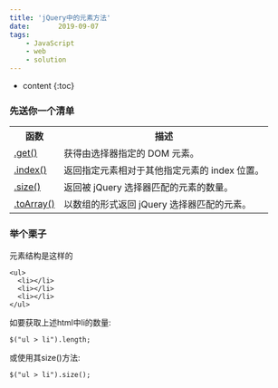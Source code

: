 ```yaml
---
title: 'jQuery中的元素方法'
date:       2019-09-07
tags:
	- JavaScript
	- web
	- solution
---
```







* content
{:toc}






### 先送你一个清单
<table class="dataintable">
<tbody><tr>
<th>函数</th>
<th>描述</th>
</tr>

<tr>
<td><a href="/jquery/dom_element_methods_get.asp" title="jQuery DOM 元素方法 - get() 方法">.get()</a></td>
<td>获得由选择器指定的 DOM 元素。</td>
</tr>

<tr>
<td><a href="/jquery/dom_element_methods_index.asp" title="jQuery DOM 元素方法 - index() 方法">.index()</a></td>
<td>返回指定元素相对于其他指定元素的 index 位置。</td>
</tr>

<tr>
<td><a href="/jquery/dom_element_methods_size.asp" title="jQuery DOM 元素方法 - size() 方法">.size()</a></td>
<td>返回被 jQuery 选择器匹配的元素的数量。</td>
</tr>

<tr>
<td><a href="/jquery/dom_element_methods_toarray.asp" title="jQuery DOM 元素方法 - toArray() 方法">.toArray()</a></td>
<td>以数组的形式返回 jQuery 选择器匹配的元素。</td>
</tr>

</tbody></table>


### 举个栗子
元素结构是这样的  
```
<ul>
  <li></li>
  <li></li>
  <li></li>
</ul>
```

如要获取上述html中li的数量:
```
$("ul > li").length;
```
或使用其size()方法:
```
$("ul > li").size();
```